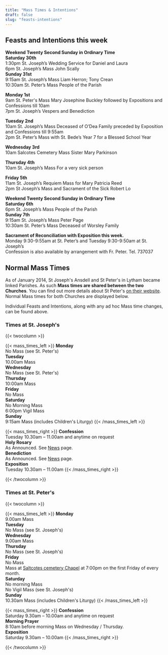 ```yaml
---
title: "Mass Times & Intentions"
draft: false
slug: "feasts-intentions"
---
```


## Feasts and Intentions this week  

**Weekend Twenty Second Sunday in Ordinary Time**  
**Saturday 30th**  
1:30pm St. Joseph’s Wedding Service for Daniel and Laura  
6pm St. Joseph’s Mass John Scally  
**Sunday 31st**  
9:15am St. Joseph’s Mass Liam Herron; Tony Crean  
10:30am St. Peter’s Mass People of the Parish  

**Monday 1st**  
9am St. Peter's Mass Mary Josephine Buckley followed by Expositions and Confessions till 10am  
7pm St. Joseph’s Vespers and Benediction  

**Tuesday 2nd**  
10am St. Joseph’s Mass Deceased of O’Dea Family preceded by Exposition and Confessions till 9:55am  
2pm St. Peter’s Mass with St. Bede’s Year 7 for a Blessed School Year  

**Wednesday 3rd**  
10am Salcotes Cemetery Mass Sister Mary Parkinson  

**Thursday 4th**  
10am St. Joseph’s Mass For a very sick person  

**Friday 5th**  
11am St. Joseph’s Requiem Mass for Mary Patricia Reed  
2pm St Joseph’s Mass and Sacrament of the Sick Robert Lo  

**Weekend Twenty Second Sunday in Ordinary Time**  
**Saturday 6th**  
6pm St. Joseph’s Mass People of the Parish  
**Sunday 7th**  
9:15am St. Joseph’s Mass Peter Page  
10:30am St. Peter’s Mass Deceased of Worsley Family  

**Sacrament of Reconciliation with Exposition this week.**  
Monday 9:30-9:55am at St. Peter’s and Tuesday 9:30-9:50am at St. Joseph’s  
Confession is also available by arrangement with Fr. Peter. Tel. 737037  

## Normal Mass Times

As of January 2014, St Joseph's Ansdell and St Peter's in Lytham became linked Parishes. As such **Mass times are shared between the two Churches**. You can find out more details about St Peter's [on their website](https://www.stpeterslytham.co.uk/). Normal Mass times for both Churches are displayed below.

Individual Feasts and Intentions, along with any ad hoc Mass time changes, can be found above.

### Times at St. Joseph's

{{< twocolumn >}}

{{< mass_times_left >}}
**Monday**  
No Mass (see St. Peter's)  
**Tuesday**  
10.00am Mass  
**Wednesday**  
No Mass (see St. Peter's)  
**Thursday**  
10:00am Mass  
**Friday**  
No Mass  
**Saturday**  
No Morning Mass  
6:00pm Vigil Mass  
**Sunday**  
9:15am Mass (includes Children's Liturgy)
{{< /mass_times_left >}}

{{< mass_times_right >}}
**Confession**  
Tuesday 10.30am – 11.00am and anytime on request  
**Holy Rosary**  
As Announced. See [News](/news) page.  
**Benediction**  
As Announced. See [News](/news) page.  
**Exposition**  
Tuesday 10.30am – 11.00am
{{< /mass_times_right >}}

{{< /twocolumn >}}

### Times at St. Peter's

{{< twocolumn >}}

{{< mass_times_left >}}
**Monday**  
9.00am Mass  
**Tuesday**  
No Mass (see St. Joseph's)  
**Wednesday**  
9.00am Mass  
**Thursday**  
No Mass (see St. Joseph's)  
**Friday**  
No Mass  
Mass at [Saltcotes cemetery Chapel](https://goo.gl/maps/McT83) at 7:00pm on the first Friday of every month.  
**Saturday**  
No morning Mass  
No Vigil Mass (see St. Joseph's)  
**Sunday**  
10.30am Mass (includes Children's Liturgy)
{{< /mass_times_left >}}

{{< mass_times_right >}}
**Confession**  
Saturday 9.30am – 10.00am and anytime on request  
**Morning Prayer**  
8:10am before morning Mass on Wednesday / Thursday.  
**Exposition**  
Saturday 9.30am – 10.00am
{{< /mass_times_right >}}

{{< /twocolumn >}}
